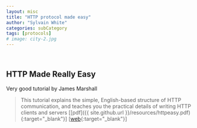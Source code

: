 ```yaml
---
layout: misc
title: "HTTP protocol made easy"
author: "Sylvain White"
categories: subCategory
tags: [protocols]
# image: city-2.jpg
---
```

<br/>

## HTTP Made Really Easy

Very good tutorial by James Marshall

> This tutorial explains the simple, English-based structure of HTTP communication, and teaches you the practical details of writing HTTP clients and servers [[pdf]({{ site.github.url }}/resources/httpeasy.pdf){:target="_blank"}] [[web](https://www.jmarshall.com/easy/http/){:target="_blank"}]
